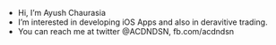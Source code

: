 - Hi, I’m Ayush Chaurasia 
- I’m interested in developing iOS Apps and also in deravitive trading. 
- You can reach me at twitter @ACDNDSN, fb.com/acdndsn

<!---
ac-dev01/ac-dev01 is a ✨ special ✨ repository because its `README.md` (this file) appears on your GitHub profile.
You can click the Preview link to take a look at your changes.
--->
